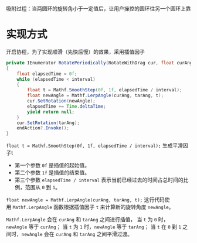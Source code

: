 吸附过程：当两圆环的旋转角小于一定值后，让用户操控的圆环往另一个圆环上靠

# 实现方式

开启协程，为了实现顺滑（先快后慢）的效果，采用插值因子

```java
private IEnumerator RotatePeriodically(RotateWithDrag cur, float curAng, float tarAng, Action endAction)
{
    float elapsedTime = 0f;
    while (elapsedTime < interval)
    {
        float t = Mathf.SmoothStep(0f, 1f, elapsedTime / interval);
        float newAngle = Mathf.LerpAngle(curAng, tarAng, t);
        cur.SetRotation(newAngle);
        elapsedTime += Time.deltaTime;
        yield return null;
    }
    cur.SetRotation(tarAng);
    endAction?.Invoke();
}
```

`float t = Mathf.SmoothStep(0f, 1f, elapsedTime / interval);` 生成平滑因子t
- 第一个参数 `0f` 是插值的起始值。
- 第二个参数 `1f` 是插值的结束值。
- 第三个参数 `elapsedTime / interval` 表示当前已经过去的时间占总时间的比例，范围从 `0` 到 `1`。

`float newAngle = Mathf.LerpAngle(curAng, tarAng, t);` 这行代码使用 `Mathf.LerpAngle` 函数根据插值因子 `t` 来计算新的旋转角度 `newAngle`。

`Mathf.LerpAngle` 会在 `curAng` 和 `tarAng` 之间进行插值，
当 `t` 为 `0` 时，`newAngle` 等于 `curAng`；
当 `t` 为 `1` 时，`newAngle` 等于 `tarAng`；
当 `t` 在 `0` 到 `1` 之间时，`newAngle` 会在 `curAng` 和 `tarAng` 之间平滑过渡。

